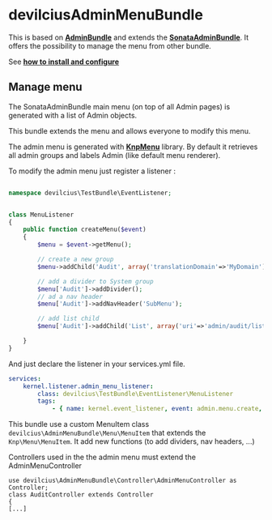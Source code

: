 devilciusAdminMenuBundle
=================

This is based on [**AdminBundle**][1] and extends the [**SonataAdminBundle**][2]. It offers the possibility to manage the menu from other bundle.

See [**how to install and configure**][3]


Manage menu
-----------

The SonataAdminBundle main menu (on top of all Admin pages) is generated with a list of Admin objects.

This bundle extends the menu and allows everyone to modify this menu.

The admin menu is generated with [**KnpMenu**][4] library. By default it retrieves all admin groups and labels Admin (like default menu renderer).

To modify the admin menu just register a listener :
```php

namespace devilcius\TestBundle\EventListener;


class MenuListener
{
    public function createMenu($event)
    {
        $menu = $event->getMenu();

        // create a new group
        $menu->addChild('Audit', array('translationDomain'=>'MyDomain'));

        // add a divider to System group
        $menu['Audit']->addDivider();
        // ad a nav header
        $menu['Audit']->addNavHeader('SubMenu');

        // add list child
        $menu['Audit']->addChild('List', array('uri'=>'admin/audit/list'));

    }
}
```

And just declare the listener in your services.yml file.

```yml
services:
    kernel.listener.admin_menu_listener:
        class: devilcius\TestBundle\EventListener\MenuListener
        tags:
            - { name: kernel.event_listener, event: admin.menu.create, method: createMenu }
```

This bundle use a custom MenuItem class `devilcius\AdminMenuBundle\Menu\MenuItem` that extends the `Knp\Menu\MenuItem`. It add new functions (to add dividers, nav headers, ...)


Controllers used in the the admin menu must extend the AdminMenuController

```
use devilcius\AdminMenuBundle\Controller\AdminMenuController as Controller;
class AuditController extends Controller
{
[...]
```

[1]: https://github.com/devilcius/AdminMenuBundle
[2]: http://sonata-project.org/bundles/admin/master/doc/index.html
[3]: https://github.com/devilcius/AdminMenuBundle/blob/master/Resources/doc/installation.md
[4]: https://github.com/KnpLabs/KnpMenu